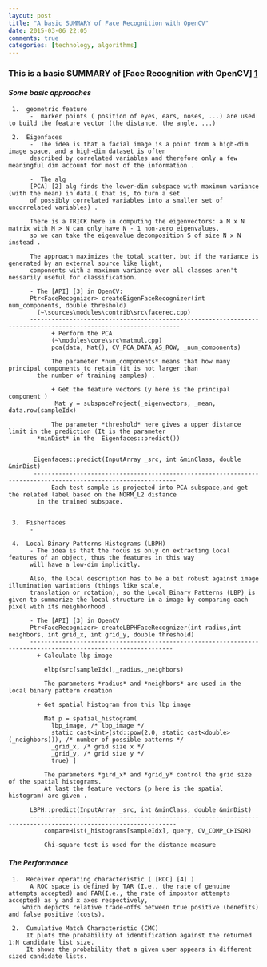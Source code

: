 ```yaml
---
layout: post
title: "A basic SUMMARY of Face Recognition with OpenCV"
date: 2015-03-06 22:05
comments: true
categories: [technology, algorithms]
---
```

### This is a basic SUMMARY of [Face Recognition with OpenCV] [1] ###

####  *Some basic approaches*
 
     1.  geometric feature
          -  marker points ( position of eyes, ears, noses, ...) are used to build the feature vector (the distance, the angle, ...)
	  
     2.  Eigenfaces
          -  The idea is that a facial image is a point from a high-dim image space, and a high-dim dataset is often
          described by correlated variables and therefore only a few meaningful dim account for most of the information .
          
          -  The alg
          [PCA] [2] alg finds the lower-dim subspace with maximum variance (with the mean) in data.( that is, to turn a set
          of possibly correlated variables into a smaller set of uncorrelated variables) .
             
          There is a TRICK here in computing the eigenvectors: a M x N matrix with M > N can only have N - 1 non-zero eigenvalues,
          so we can take the eigenvalue decomposition S of size N x N instead .

          The approach maximizes the total scatter, but if the variance is generated by an external source like light,
          components with a maximum variance over all classes aren't nessarily useful for classification.

          - The [API] [3] in OpenCV:
          Ptr<FaceRecognizer> createEigenFaceRecognizer(int num_components, double threshold)
            (~\sources\modules\contrib\src\facerec.cpp)
          ----------------------------------------------------------------------------------------------------------------
                + Perform the PCA
                (~\modules\core\src\matmul.cpp)
                pca(data, Mat(), CV_PCA_DATA_AS_ROW, _num_components) 

                The parameter *num_components* means that how many principal components to retain (it is not larger than
            the number of training samples) .
                  
                + Get the feature vectors (y here is the principal component )
                 Mat y = subspaceProject(_eigenvectors, _mean, data.row(sampleIdx)
                
                The parameter *threshold* here gives a upper distance limit in the prediction (It is the parameter
            *minDist* in the  Eigenfaces::predict())
                

           Eigenfaces::predict(InputArray _src, int &minClass, double &minDist)
           --------------------------------------------------------------------------------------------------------------
                Each test sample is projected into PCA subspace,and get the related label based on the NORM_L2 distance
            in the trained subspace.
                 
				 
     3.  Fisherfaces
          -
		  
     4.  Local Binary Patterns Histograms (LBPH)
          - The idea is that the focus is only on extracting local features of an object, thus the features in this way 
		  will have a low-dim implicitly. 
		  
		  Also, the local description has to be a bit robust against image illumination variations (things like scale,
		  translation or rotation), so the Local Binary Patterns (LBP) is given to summarize the local structure in a image by comparing each pixel with its neighborhood .

          - The [API] [3] in OpenCV
          Ptr<FaceRecognizer> createLBPHFaceRecognizer(int radius,int neighbors, int grid_x, int grid_y, double threshold)
          --------------------------------------------------------------------------------------------------------------
            + Calculate lbp image
            
              elbp(src[sampleIdx],_radius,_neighbors) 
             
              The parameters *radius* and *neighbors* are used in the local binary pattern creation
               
            + Get spatial histogram from this lbp image
            
              Mat p = spatial_histogram(
                lbp_image, /* lbp_image */
                static_cast<int>(std::pow(2.0, static_cast<double>(_neighbors))), /* number of possible patterns */
                _grid_x, /* grid size x */
                _grid_y, /* grid size y */
                true) ]
               
              The parameters *gird_x* and *grid_y* control the grid size of the spatial histograms.
              At last the feature vectors (p here is the spatial histogram) are given .

          LBPH::predict(InputArray _src, int &minClass, double &minDist)
          ---------------------------------------------------------------------------------------------------------------
              compareHist(_histograms[sampleIdx], query, CV_COMP_CHISQR)

              Chi-square test is used for the distance measure
			  
			  

####  *The Performance*

     1.  Receiver operating characteristic ( [ROC] [4] )
          A ROC space is defined by TAR (I.e., the rate of genuine attempts accepted) and FAR(I.e., the rate of impostor attempts accepted) as y and x axes respectively, 
		which depicts relative trade-offs between true positive (benefits) and false positive (costs).

     2.  Cumulative Match Characteristic (CMC)
         It plots the probability of identification against the returned 1:N candidate list size.
         It shows the probability that a given user appears in different sized candidate lists.
        
        
 [1]: http://docs.opencv.org/trunk/modules/contrib/doc/facerec/ "Face Recognition with OpenCV"
 [2]: http://en.wikipedia.org/wiki/Eigenface/ "Eigenface"
 [3]: http://docs.opencv.org/trunk/modules/contrib/doc/facerec/facerec_api.htm "FaceRecognizer API"
 [4]: http://en.wikipedia.org/wiki/Receiver_operating_characteristic "ROC"
